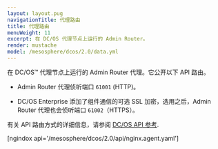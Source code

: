 ```yaml
---
layout: layout.pug
navigationTitle: 代理路由
title: 代理路由
menuWeight: 11
excerpt: 在 DC/OS 代理节点上运行的 Admin Router。
render: mustache
model: /mesosphere/dcos/2.0/data.yml
---
```

在 DC/OS&trade; 代理节点上运行的 Admin Router 代理。它公开以下 API 路由。

- Admin Router 代理侦听端口 `61001` (HTTP)。

- DC/OS Enterprise 添加了组件通信的可选 SSL 加密，选用之后，Admin Router 代理也会侦听端口 `61002`（HTTPS）。

有关 API 路由方式的详细信息，请参阅 [DC/OS API 参考](/mesosphere/dcos/cn/2.0/api/).

[ngindox api='/mesosphere/dcos/2.0/api/nginx.agent.yaml']

